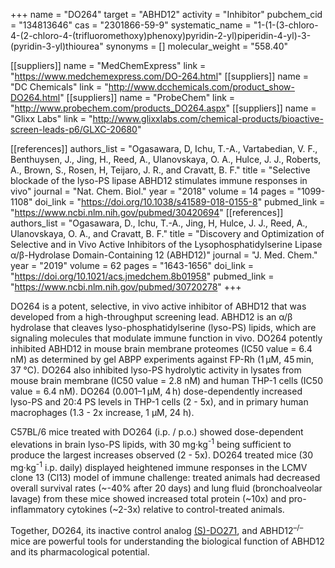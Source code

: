 +++
name = "DO264"
target = "ABHD12"
activity = "Inhibitor"
pubchem_cid = "134813646"
cas = "2301866-59-9"
systematic_name = "1-(1-(3-chloro-4-(2-chloro-4-(trifluoromethoxy)phenoxy)pyridin-2-yl)piperidin-4-yl)-3-(pyridin-3-yl)thiourea"
synonyms = []
molecular_weight = "558.40"

[[suppliers]]
name = "MedChemExpress"
link = "https://www.medchemexpress.com/DO-264.html"
[[suppliers]]
name = "DC Chemicals"
link = "http://www.dcchemicals.com/product_show-DO264.html"
[[suppliers]]
name = "ProbeChem"
link = "http://www.probechem.com/products_DO264.aspx"
[[suppliers]]
name = "Glixx Labs"
link = "http://www.glixxlabs.com/chemical-products/bioactive-screen-leads-p6/GLXC-20680"

[[references]]
authors_list = "Ogasawara, D, Ichu, T.-A., Vartabedian, V. F., Benthuysen, J., Jing, H., Reed, A., Ulanovskaya, O. A., Hulce, J. J., Roberts, A., Brown, S., Rosen, H, Teijaro, J. R., and Cravatt, B. F."
title = "Selective blockade of the lyso-​PS lipase ABHD12 stimulates immune responses in vivo"
journal = "Nat. Chem. Biol."
year = "2018"
volume = 14
pages = "1099-1108"
doi_link = "https://doi.org/10.1038/s41589-018-0155-8"
pubmed_link = "https://www.ncbi.nlm.nih.gov/pubmed/30420694"
[[references]]
authors_list = "Ogasawara, D., Ichu, T.-A., Jing, H, Hulce, J. J., Reed, A., Ulanovskaya, O. A., and Cravatt, B. F."
title = "Discovery and Optimization of Selective and in Vivo Active Inhibitors of the Lysophosphatidylserine Lipase α​/β-​Hydrolase Domain-​Containing 12 (ABHD12)"
journal = "J. Med. Chem."
year = "2019"
volume = 62
pages = "1643-1656"
doi_link = "https://doi.org/10.1021/acs.jmedchem.8b01958"
pubmed_link = "https://www.ncbi.nlm.nih.gov/pubmed/30720278"
+++

DO264 is a potent, selective, in vivo active inhibitor of ABHD12 that was developed from a high-throughput screening lead. ABHD12 is an α/β hydrolase that cleaves lyso-phosphatidylserine (lyso-PS) lipids, which are signaling molecules that modulate immune function in vivo. DO264 potently inhibited ABHD12 in mouse brain membrane proteomes (IC50 value = 6.4 nM) as determined by gel ABPP experiments against FP-Rh (1 µM, 45 min, 37 °C). DO264 also inhibited lyso-PS hydrolytic activity in lysates from mouse brain membrane (IC50 value = 2.8 nM) and human THP-1 cells (IC50 value = 6.4 nM). DO264 (0.001–1 µM, 4 h) dose-dependently increased lyso-PS and 20:4 PS levels in THP-1 cells (2 - 5x), and in primary human macrophages (1.3 - 2x increase, 1 µM, 24 h).

C57BL/6 mice treated with DO264 (i.p. / p.o.) showed dose-dependent elevations in brain lyso-PS lipids, with 30 mg·kg<sup>-1</sup> being sufficient to produce the largest increases observed (2 - 5x). DO264 treated mice (30 mg·kg<sup>-1</sup> i.p. daily) displayed heightened immune responses in the LCMV clone 13 (Cl13) model of immune challenge: treated animals had decreased overall survival rates (~-40% after 20 days) and lung fluid (bronchoalveolar lavage) from these mice showed increased total protein (~10x) and pro-inflammatory cytokines (~2-3x) relative to control-treated animals.

Together, DO264, its inactive control analog <a class="js-scroll-trigger" href="#(s)-do271">(S)-DO271</a>, and ABHD12<sup>–/–</sup> mice are powerful tools for understanding the biological function of ABHD12 and its pharmacological potential.